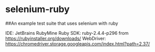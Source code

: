 # selenium-ruby
##An example test suite that uses selenium with ruby

IDE: JetBrains RubyMine
Ruby SDK: ruby-2.4.4-p296 from https://rubyinstaller.org/downloads/
WebDriver: https://chromedriver.storage.googleapis.com/index.html?path=2.37/

